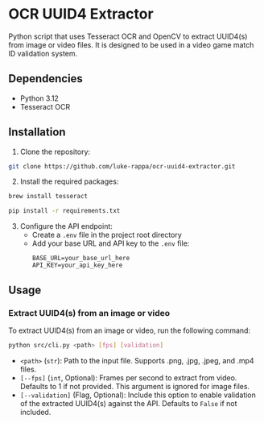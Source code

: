 # OCR UUID4 Extractor

Python script that uses Tesseract OCR and OpenCV to extract UUID4(s) from image or video files. It is designed to be used in a video game match ID validation system.

## Dependencies

- Python 3.12
- Tesseract OCR

## Installation

1. Clone the repository:

```bash
git clone https://github.com/luke-rappa/ocr-uuid4-extractor.git
```

2. Install the required packages:

```bash
brew install tesseract
```

```bash
pip install -r requirements.txt
```

3. Configure the API endpoint:
   - Create a `.env` file in the project root directory
   - Add your base URL and API key to the `.env` file:
     ```
     BASE_URL=your_base_url_here
     API_KEY=your_api_key_here
     ```

## Usage

### Extract UUID4(s) from an image or video

To extract UUID4(s) from an image or video, run the following command:

```bash
python src/cli.py <path> [fps] [validation]
```

- `<path>` (`str`): Path to the input file. Supports .png, .jpg, .jpeg, and .mp4 files.
- `[--fps]` (`int`, Optional): Frames per second to extract from video. Defaults to 1 if not provided. This argument is ignored for image files.
- `[--validation]` (Flag, Optional): Include this option to enable validation of the extracted UUID4(s) against the API. Defaults to `False` if not included. 
